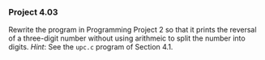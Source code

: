 ### Project 4.03
Rewrite the program in Programming Project 2 so that it prints the reversal of a
three-digit number without using arithmeic to split the number into digits.
*Hint*: See the `upc.c` program of Section 4.1.